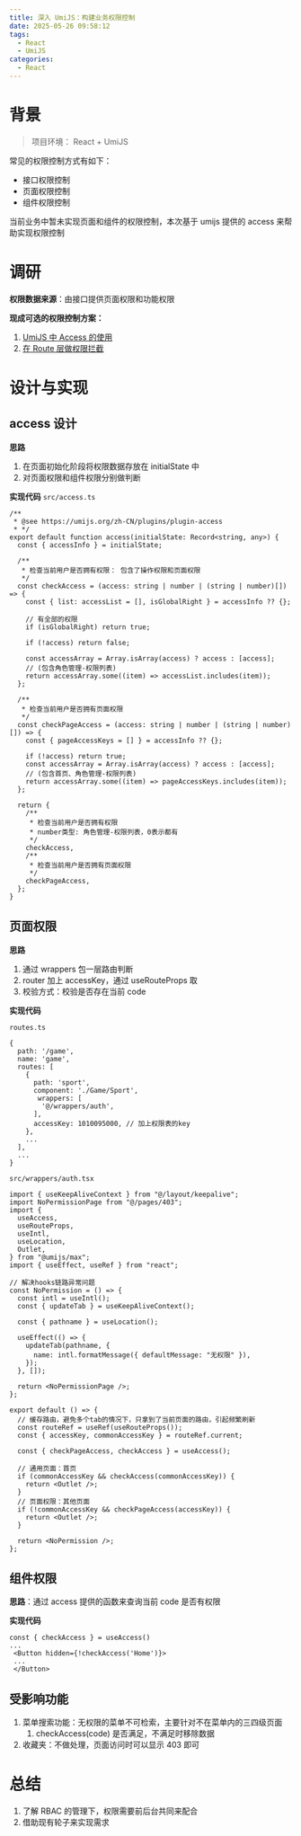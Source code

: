 ```yaml
---
title: 深入 UmiJS：构建业务权限控制
date: 2025-05-26 09:58:12
tags:
  - React
  - UmiJS
categories:
  - React
---
```


# 背景

> 项目环境： React + UmiJS

常见的权限控制方式有如下：

- 接口权限控制
- 页面权限控制
- 组件权限控制

当前业务中暂未实现页面和组件的权限控制，本次基于 umijs 提供的 access 来帮助实现权限控制

# 调研

**权限数据来源**：由接口提供页面权限和功能权限

**现成可选的权限控制方案：**

1. [UmiJS 中 Access 的使用](https://umijs.org/docs/max/access)
2. [在 Route 层做权限拦截](https://umijs.org/docs/guides/routes#wrappers)

# 设计与实现

## access 设计

**思路**

1. 在页面初始化阶段将权限数据存放在 initialState 中
2. 对页面权限和组件权限分别做判断

**实现代码**
`src/access.ts`

```tsx
/**
 * @see https://umijs.org/zh-CN/plugins/plugin-access
 * */
export default function access(initialState: Record<string, any>) {
  const { accessInfo } = initialState;

  /**
   * 检查当前用户是否拥有权限： 包含了操作权限和页面权限
   */
  const checkAccess = (access: string | number | (string | number)[]) => {
    const { list: accessList = [], isGlobalRight } = accessInfo ?? {};

    // 有全部的权限
    if (isGlobalRight) return true;

    if (!access) return false;

    const accessArray = Array.isArray(access) ? access : [access];
    // (包含角色管理-权限列表)
    return accessArray.some((item) => accessList.includes(item));
  };

  /**
   * 检查当前用户是否拥有页面权限
   */
  const checkPageAccess = (access: string | number | (string | number)[]) => {
    const { pageAccessKeys = [] } = accessInfo ?? {};

    if (!access) return true;
    const accessArray = Array.isArray(access) ? access : [access];
    // (包含首页、角色管理-权限列表)
    return accessArray.some((item) => pageAccessKeys.includes(item));
  };

  return {
    /**
     * 检查当前用户是否拥有权限
     * number类型: 角色管理-权限列表，0表示都有
     */
    checkAccess,
    /**
     * 检查当前用户是否拥有页面权限
     */
    checkPageAccess,
  };
}
```

## 页面权限

**思路**

1. 通过 wrappers 包一层路由判断
2. router 加上 accessKey，通过 useRouteProps 取
3. 校验方式：校验是否存在当前 code

**实现代码**

`routes.ts`

```tsx
{
  path: '/game',
  name: 'game',
  routes: [
    {
      path: 'sport',
      component: './Game/Sport',
       wrappers: [
        '@/wrappers/auth',
      ],
      accessKey: 1010095000, // 加上权限表的key
    },
    ...
  ],
  ...
}
```

`src/wrappers/auth.tsx`

```tsx
import { useKeepAliveContext } from "@/layout/keepalive";
import NoPermissionPage from "@/pages/403";
import {
  useAccess,
  useRouteProps,
  useIntl,
  useLocation,
  Outlet,
} from "@umijs/max";
import { useEffect, useRef } from "react";

// 解决hooks链路异常问题
const NoPermission = () => {
  const intl = useIntl();
  const { updateTab } = useKeepAliveContext();

  const { pathname } = useLocation();

  useEffect(() => {
    updateTab(pathname, {
      name: intl.formatMessage({ defaultMessage: "无权限" }),
    });
  }, []);

  return <NoPermissionPage />;
};

export default () => {
  // 缓存路由，避免多个tab的情况下，只拿到了当前页面的路由，引起频繁刷新
  const routeRef = useRef(useRouteProps());
  const { accessKey, commonAccessKey } = routeRef.current;

  const { checkPageAccess, checkAccess } = useAccess();

  // 通用页面：首页
  if (commonAccessKey && checkAccess(commonAccessKey)) {
    return <Outlet />;
  }
  // 页面权限：其他页面
  if (!commonAccessKey && checkPageAccess(accessKey)) {
    return <Outlet />;
  }

  return <NoPermission />;
};
```

## 组件权限

**思路**：通过 access 提供的函数来查询当前 code 是否有权限

**实现代码**

```tsx
const { checkAccess } = useAccess()
...
 <Button hidden={!checkAccess('Home')}>
 ...
 </Button>
```

## 受影响功能

1. 菜单搜索功能：无权限的菜单不可检索，主要针对不在菜单内的三四级页面
   1. checkAccess(code) 是否满足，不满足时移除数据
2. 收藏夹：不做处理，页面访问时可以显示 403 即可

# 总结

1. 了解 RBAC 的管理下，权限需要前后台共同来配合
2. 借助现有轮子来实现需求
